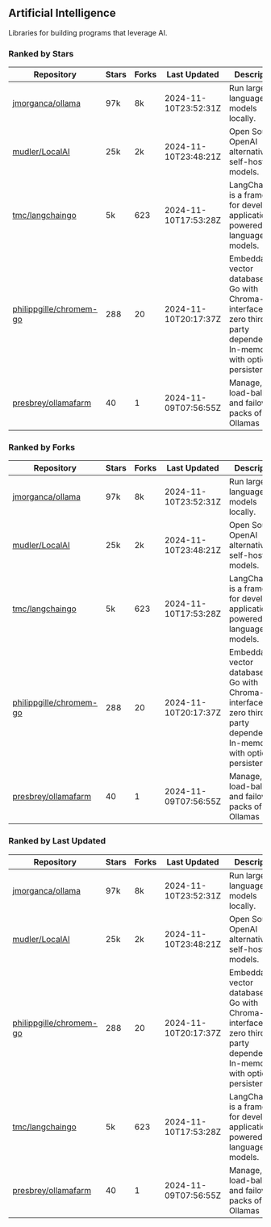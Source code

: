 ## Artificial Intelligence

Libraries for building programs that leverage AI.

### Ranked by Stars

| Repository | Stars | Forks | Last Updated | Description | 
|------------|-------|-------|--------------|-------------|
| [jmorganca/ollama](https://github.com/jmorganca/ollama) | 97k | 8k | 2024-11-10T23:52:31Z |  Run large language models locally. |
| [mudler/LocalAI](https://github.com/mudler/LocalAI) | 25k | 2k | 2024-11-10T23:48:21Z |  Open Source OpenAI alternative, self-host AI models. |
| [tmc/langchaingo](https://github.com/tmc/langchaingo) | 5k | 623 | 2024-11-10T17:53:28Z |  LangChainGo is a framework for developing applications powered by language models. |
| [philippgille/chromem-go](https://github.com/philippgille/chromem-go) | 288 | 20 | 2024-11-10T20:17:37Z |  Embeddable vector database for Go with Chroma-like interface and zero third-party dependencies. In-memory with optional persistence. |
| [presbrey/ollamafarm](https://github.com/presbrey/ollamafarm) | 40 | 1 | 2024-11-09T07:56:55Z |  Manage, load-balance, and failover packs of Ollamas |

### Ranked by Forks

| Repository | Stars | Forks | Last Updated | Description | 
|------------|-------|-------|--------------|-------------|
| [jmorganca/ollama](https://github.com/jmorganca/ollama) | 97k | 8k | 2024-11-10T23:52:31Z |  Run large language models locally. |
| [mudler/LocalAI](https://github.com/mudler/LocalAI) | 25k | 2k | 2024-11-10T23:48:21Z |  Open Source OpenAI alternative, self-host AI models. |
| [tmc/langchaingo](https://github.com/tmc/langchaingo) | 5k | 623 | 2024-11-10T17:53:28Z |  LangChainGo is a framework for developing applications powered by language models. |
| [philippgille/chromem-go](https://github.com/philippgille/chromem-go) | 288 | 20 | 2024-11-10T20:17:37Z |  Embeddable vector database for Go with Chroma-like interface and zero third-party dependencies. In-memory with optional persistence. |
| [presbrey/ollamafarm](https://github.com/presbrey/ollamafarm) | 40 | 1 | 2024-11-09T07:56:55Z |  Manage, load-balance, and failover packs of Ollamas |

### Ranked by Last Updated

| Repository | Stars | Forks | Last Updated | Description | 
|------------|-------|-------|--------------|-------------|
| [jmorganca/ollama](https://github.com/jmorganca/ollama) | 97k | 8k | 2024-11-10T23:52:31Z |  Run large language models locally. |
| [mudler/LocalAI](https://github.com/mudler/LocalAI) | 25k | 2k | 2024-11-10T23:48:21Z |  Open Source OpenAI alternative, self-host AI models. |
| [philippgille/chromem-go](https://github.com/philippgille/chromem-go) | 288 | 20 | 2024-11-10T20:17:37Z |  Embeddable vector database for Go with Chroma-like interface and zero third-party dependencies. In-memory with optional persistence. |
| [tmc/langchaingo](https://github.com/tmc/langchaingo) | 5k | 623 | 2024-11-10T17:53:28Z |  LangChainGo is a framework for developing applications powered by language models. |
| [presbrey/ollamafarm](https://github.com/presbrey/ollamafarm) | 40 | 1 | 2024-11-09T07:56:55Z |  Manage, load-balance, and failover packs of Ollamas |


